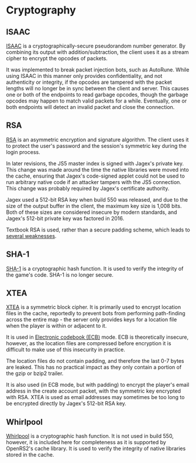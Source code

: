 # Cryptography

## ISAAC

[ISAAC][isaac] is a cryptographically-secure pseudorandom number generator. By
combining its output with addition/subtraction, the client uses it as a stream
cipher to encrypt the opcodes of packets.

It was implemented to break packet injection bots, such as AutoRune. While using
ISAAC in this manner only provides confidentiality, and not authenticity or
integrity, if the opcodes are tampered with the packet lengths will no longer be
in sync between the client and server. This causes one or both of the endpoints
to read garbage opcodes, though the garbage opcodes may happen to match valid
packets for a while. Eventually, one or both endpoints will detect an invalid
packet and close the connection.

## RSA

[RSA][rsa] is an asymmetric encryption and signature algorithm. The client uses
it to protect the user's password and the session's symmetric key during the
login process.

In later revisions, the JS5 master index is signed with Jagex's private key.
This change was made around the time the native libraries were moved into the
cache, ensuring that Jagex's code-signed applet could not be used to run
arbitrary native code if an attacker tampers with the JS5 connection. This
change was probably required by Jagex's certificate authority.

Jagex used a 512-bit RSA key when build 550 was released, and due to the size of
the output buffer in the client, the maximum key size is 1,008 bits. Both of
these sizes are considered insecure by modern standards, and Jagex's 512-bit
private key was factored in 2016.

Textbook RSA is used, rather than a secure padding scheme, which leads to
[several weaknesses][textbook-rsa].

## SHA-1

[SHA-1][sha1] is a cryptographic hash function. It is used to verify the
integrity of the game's code. SHA-1 is no longer secure.

## XTEA

[XTEA][xtea] is a symmetric block cipher. It is primarily used to encrypt
location files in the cache, reportedly to prevent bots from performing
path-finding across the entire map - the server only provides keys for a
location file when the player is within or adjacent to it.

It is used in [Electronic codebook (ECB)][ecb] mode. ECB is theoretically
insecure, however, as the location files are compressed before encryption it is
difficult to make use of this insecurity in practice.

The location files do not contain padding, and therefore the last 0-7 bytes are
leaked. This has no practical impact as they only contain a portion of the gzip
or bzip2 trailer.

It is also used (in ECB mode, but with padding) to encrypt the player's email
address in the create account packet, with the symmetric key encrypted with RSA.
XTEA is used as email addresses may sometimes be too long to be encrypted
directly by Jagex's 512-bit RSA key.

## Whirlpool

[Whirlpool][whirlpool] is a cryptographic hash function. It is not used in build
550, however, it is included here for completeness as it is supported by
OpenRS2's cache library. It is used to verify the integrity of native libraries
stored in the cache.

[ecb]: https://en.wikipedia.org/wiki/Block_cipher_mode_of_operation#Electronic_codebook_(ECB)
[isaac]: https://burtleburtle.net/bob/rand/isaacafa.html
[rsa]: https://en.wikipedia.org/wiki/RSA_(cryptosystem)
[sha1]: https://en.wikipedia.org/wiki/SHA-1
[textbook-rsa]: https://en.wikipedia.org/wiki/RSA_(cryptosystem)#Attacks_against_plain_RSA
[whirlpool]: https://en.wikipedia.org/wiki/Whirlpool_(hash_function)
[xtea]: https://en.wikipedia.org/wiki/XTEA
